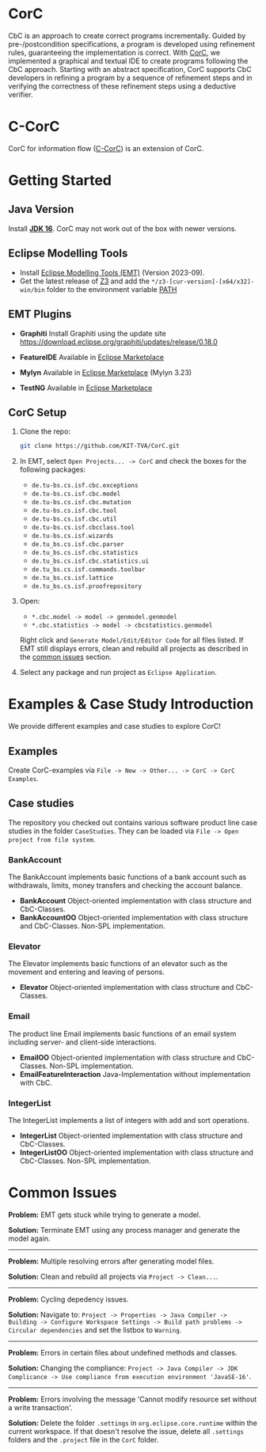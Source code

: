 # CorC

CbC is an approach to create correct programs incrementally. Guided by pre-/postcondition specifications, a program is developed using refinement rules, guaranteeing the implementation is correct. With [CorC](https://github.com/KIT-TVA/CorC/wiki), we implemented a graphical and textual IDE to create programs following the CbC approach. Starting with an abstract specification, CorC supports CbC developers in refining a program by a sequence of refinement steps and in verifying the correctness of these refinement steps using a deductive verifier.

# C-CorC
CorC for information flow ([C-CorC](https://github.com/KIT-TVA/CorC/wiki/CorC-for-Information-Flow)) is an extension of CorC. 

# Getting Started
## Java Version
Install [**JDK 16**](https://www.oracle.com/java/technologies/javase/jdk16-archive-downloads.html). CorC may not work out of the box with newer versions.
## Eclipse Modelling Tools
- Install [Eclipse Modelling Tools (EMT)](https://www.eclipse.org/downloads/packages/release/2023-09/r/eclipse-modeling-tools) (Version 2023-09). 
- Get the latest release of [Z3](https://github.com/Z3Prover/z3/releases) and add the `*/z3-[cur-version]-[x64/x32]-win/bin` folder to the environment variable [PATH](https://www.wikihow.com/Change-the-PATH-Environment-Variable-on-Windows)

## EMT Plugins
- **Graphiti** Install Graphiti using the update site https://download.eclipse.org/graphiti/updates/release/0.18.0

- **FeatureIDE** Available in [Eclipse Marketplace](https://marketplace.eclipse.org/content/featureide)

- **Mylyn** Available in [Eclipse Marketplace](https://marketplace.eclipse.org/content/mylyn) (Mylyn 3.23)

- **TestNG** Available in [Eclipse Marketplace](https://marketplace.eclipse.org/content/testng-eclipse)

## CorC Setup
1. Clone the repo:
    ```sh
    git clone https://github.com/KIT-TVA/CorC.git
    ```
2. In EMT, select `Open Projects... -> CorC` and check the boxes for the following packages:
    - `de.tu-bs.cs.isf.cbc.exceptions`
    - `de.tu-bs.cs.isf.cbc.model`
    - `de.tu-bs.cs.isf.cbc.mutation`
    - `de.tu-bs.cs.isf.cbc.tool`
    - `de.tu-bs.cs.isf.cbc.util`
    - `de.tu-bs.cs.isf.cbcclass.tool`
    - `de.tu-bs.cs.isf.wizards`
    - `de.tu_bs.cs.isf.cbc.parser`
    - `de.tu_bs.cs.isf.cbc.statistics`
    - `de.tu_bs.cs.isf.cbc.statistics.ui`
    - `de.tu_bs.cs.isf.commands.toolbar`
    - `de.tu_bs.cs.isf.lattice`
    - `de.tu_bs.cs.isf.proofrepository`

3.  Open:
    - `*.cbc.model -> model -> genmodel.genmodel`
    - `*.cbc.statistics -> model -> cbcstatistics.genmodel` 
    
    Right click and `Generate Model/Edit/Editor Code` for all files listed.
    If EMT still displays errors, clean and rebuild all projects as described in the [common issues](#common-issues) section.

4. Select any package and run project as `Eclipse Application`.

# Examples & Case Study Introduction
We provide different examples and case studies to explore CorC!
## Examples
Create CorC-examples via `File -> New -> Other... -> CorC -> CorC Examples`.
## Case studies
The repository you checked out contains various software product line case studies in the folder `CaseStudies`. They can be loaded via `File -> Open project from file system`. 
### BankAccount
The BankAccount implements basic functions of a bank account such as withdrawals, limits, money transfers and checking the account balance.
- **BankAccount** Object-oriented implementation with class structure and CbC-Classes.
- **BankAccountOO** Object-oriented implementation with class structure and CbC-Classes. Non-SPL implementation.
### Elevator
The Elevator implements basic functions of an elevator such as the movement and entering and leaving of persons.
- **Elevator** Object-oriented implementation with class structure and CbC-Classes.
### Email
The product line Email implements basic functions of an email system including server- and client-side interactions.
- **EmailOO** Object-oriented implementation with class structure and CbC-Classes. Non-SPL implementation.
- **EmailFeatureInteraction** Java-Implementation without implementation with CbC.
### IntegerList
The IntegerList implements a list of integers with add and sort operations.
- **IntegerList** Object-oriented implementation with class structure and CbC-Classes.
- **IntegerListOO** Object-oriented implementation with class structure and CbC-Classes. Non-SPL implementation.

# Common Issues

**Problem:** EMT gets stuck while trying to generate a model.

**Solution:** Terminate EMT using any process manager and generate the model again.

---

**Problem:** Multiple resolving errors after generating model files.

**Solution:** Clean and rebuild all projects via `Project -> Clean...`.

---

**Problem:** Cycling depedency issues.

**Solution:** Navigate to: `Project -> Properties -> Java Compiler -> Building -> Configure Workspace Settings -> Build path problems -> Circular dependencies` and set the listbox to `Warning`.

---

**Problem:** Errors in certain files about undefined methods and classes.

**Solution:** Changing the compliance: `Project -> Java Compiler -> JDK Complicance -> Use compliance from execution environment 'JavaSE-16'`.

---

**Problem:** Errors involving the message 'Cannot modify resource set without a write transaction'.

**Solution:** Delete the folder `.settings` in `org.eclipse.core.runtime` within the current workspace. If that doesn't resolve the issue, delete all `.settings` folders and the `.project` file in the `CorC` folder.
